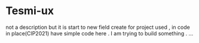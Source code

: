 # Tesmi-ux
not a description but it is start to new field
create for project used , in code in place(CIP2021)  have  simple code here .
I am trying to build something . ...
